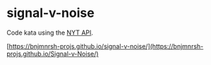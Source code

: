 # signal-v-noise

Code kata using the [NYT API](https://developer.nytimes.com/).

[https://bnjmnrsh-projs.github.io/signal-v-noise/](https://bnjmnrsh-projs.github.io/Signal-v-Noise/)
